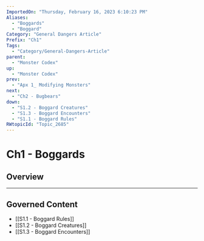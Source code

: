 ```yaml
---
ImportedOn: "Thursday, February 16, 2023 6:10:23 PM"
Aliases:
  - "Boggards"
  - "Boggard"
Category: "General Dangers Article"
Prefix: "Ch1"
Tags:
  - "Category/General-Dangers-Article"
parent:
  - "Monster Codex"
up:
  - "Monster Codex"
prev:
  - "Apx 1_ Modifying Monsters"
next:
  - "Ch2 - Bugbears"
down:
  - "S1.2 - Boggard Creatures"
  - "S1.3 - Boggard Encounters"
  - "S1.1 - Boggard Rules"
RWtopicId: "Topic_2685"
---
```

# Ch1 - Boggards
## Overview
---
## Governed Content
- [[S1.1 - Boggard Rules]]
- [[S1.2 - Boggard Creatures]]
- [[S1.3 - Boggard Encounters]]

